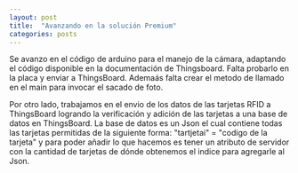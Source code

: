 ```yaml
---
layout: post
title:  "Avanzando en la solución Premium"
categories: posts
---
```



Se avanzo en el código de arduino para el manejo de la cámara, adaptando el código disponible en la documentación de Thingsboard. Falta probarlo en la placa y enviar a ThingsBoard.
Ademaás falta crear el metodo de llamado en el main para invocar el sacado de foto.

Por otro lado, trabajamos en el envio de los datos de las tarjetas RFID a ThingsBoard logrando la verificación y adición de las tarjetas a una base de datos en ThingsBoard.
La base de datos es un Json el cual contiene todas las tarjetas permitidas de la siguiente forma: "tartjetai" = "codigo de la tarjeta" y para poder añadir lo que hacemos es
tener un atributo de servidor con la cantidad de tarjetas de dónde obtenemos el indice para agregarle al Json.
